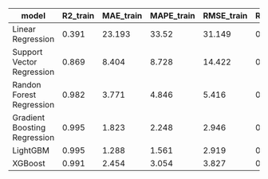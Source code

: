 | model                        |   R2_train |   MAE_train |   MAPE_train |   RMSE_train |   R2_test |   MAE_test |   MAPE_test |   RMSE_test |
|------------------------------|------------|-------------|--------------|--------------|-----------|------------|-------------|-------------|
| Linear Regression            |      0.391 |      23.193 |       33.52  |       31.149 |     0.477 |     21.809 |      27.622 |      28.707 |
| Support Vector Regression    |      0.869 |       8.404 |        8.728 |       14.422 |     0.779 |     10.91  |      12.891 |      18.647 |
| Randon Forest Regression     |      0.982 |       3.771 |        4.846 |        5.416 |     0.926 |      8.212 |      11.584 |      10.776 |
| Gradient Boosting Regression |      0.995 |       1.823 |        2.248 |        2.946 |     0.974 |      4.146 |       5.404 |       6.425 |
| LightGBM                     |      0.995 |       1.288 |        1.561 |        2.919 |     0.986 |      3.377 |       4.623 |       4.772 |
| XGBoost                      |      0.991 |       2.454 |        3.054 |        3.827 |     0.978 |      3.979 |       5.078 |       5.869 |